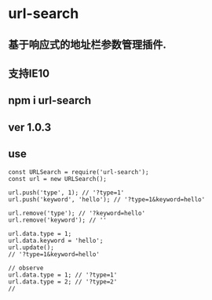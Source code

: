 # url-search
## 基于响应式的地址栏参数管理插件.
## 支持IE10
## npm i url-search
## ver 1.0.3
## use
```
const URLSearch = require('url-search');
const url = new URLSearch();

url.push('type', 1); // '?type=1'
url.push('keyword', 'hello'); // '?type=1&keyword=hello'

url.remove('type'); // '?keyword=hello'
url.remove('keyword'); // ''

url.data.type = 1;
url.data.keyword = 'hello';
url.update();
// '?type=1&keyword=hello'

// observe
url.data.type = 1; // '?type=1'
url.data.type = 2; // '?type=2'
// 
```
